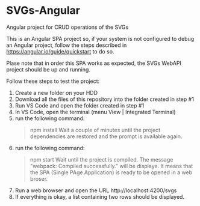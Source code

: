 # SVGs-Angular
Angular project for CRUD operations of the SVGs

This is an Angular SPA project so, if your system is not configured to debug an Angular project, follow the steps described in https://angular.io/guide/quickstart to do so.

Plase note that in order this SPA works as expected, the SVGs WebAPI project should be up and running.

Follow these steps to test the project:

1. Create a new folder on your HDD
2. Download all the files of this repository into the folder created in step #1
3. Run VS Code and open the folder created in step #1
4. In VS Code, open the terminal (menu View | Integrated Terminal)
5. run the following command:
   >npm install
Wait a couple of minutes until the project dependencies are restored and the prompt is available again.
6. run the following command:
   >npm start
Wait until the project is compiled. The message "webpack: Compiled successfully." will be displaye. It means that the SPA (Single PAge Application) is ready to be opened in a web broser.
7. Run a web browser and open the URL http://localhost:4200/svgs
8. If everything is okay, a list containing two rows should be displayed.
